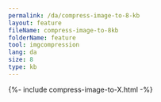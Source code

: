 ```yaml
---
permalink: /da/compress-image-to-8-kb
layout: feature
fileName: compress-image-to-8kb
folderName: feature
tool: imgcompression
lang: da
size: 8
type: kb
---
```


{%- include compress-image-to-X.html -%}
